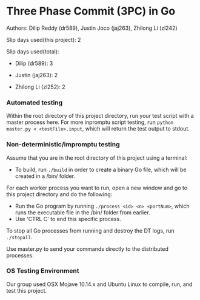 # Three Phase Commit (3PC) in Go
Authors: Dilip Reddy (dr589), Justin Joco (jaj263), Zhilong Li (zl242)

Slip days used(this project): 2  

Slip days used(total):

* Dilip (dr589): 3

* Justin (jaj263): 2

* Zhilong Li (zl252): 2

### Automated testing 
Within the root directory of this project directory, run your test script with a master process here.
For more inpromptu script testing, run `python master.py < <testFile>.input`, which will return the test output to stdout.

### Non-deterministic/impromptu testing
Assume that you are in the root directory of this project using a terminal:
* To build, run `./build` in order to create a binary Go file, which will be created in a /bin/ folder.

For each worker process you want to run, open a new window and go to this project directory and do the following:
* Run the Go program by running `./process <id> <n> <portNum>`, which runs the executable file in the /bin/ folder from earlier.
* Use 'CTRL C' to end this specific process.

To stop all Go processes from running and destroy the DT logs, run `./stopall`.

Use master.py to send your commands directly to the distributed processes.

### OS Testing Environment
Our group used OSX Mojave 10.14.x and Ubuntu Linux to compile, run, and test this project.






